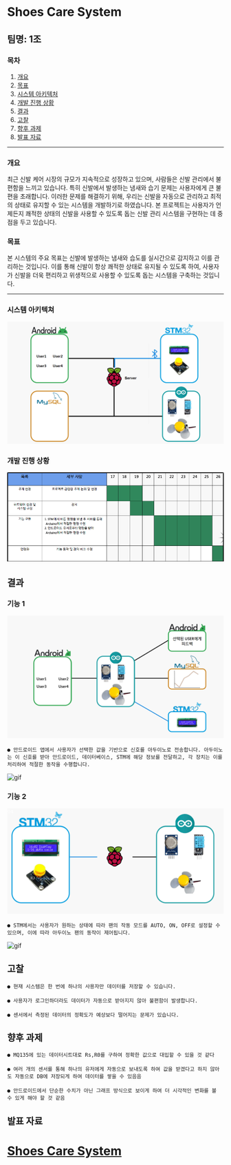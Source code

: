 
# Shoes Care System

## 팀명: 1조 

### 목차
1. [개요](#개요)
2. [목표](#목표)
3. [시스템 아키텍처](#시스템-아키텍쳐)
4. [개발 진행 상황](#개발-진행-상황)
5. [결과](#결과)
6. [고찰](#고찰)
7. [향후 과제](#향후-과제)
8. [발표 자료](#발표-자료)
---

### 개요
최근 신발 케어 시장의 규모가 지속적으로 성장하고 있으며, 사람들은 신발 관리에서 불편함을 느끼고 있습니다. 특히 신발에서 발생하는 냄새와 습기 문제는 사용자에게 큰 불편을 초래합니다. 이러한 문제를 해결하기 위해, 우리는 신발을 자동으로 관리하고 최적의 상태로 유지할 수 있는 시스템을 개발하기로 하였습니다. 본 프로젝트는 사용자가 언제든지 쾌적한 상태의 신발을 사용할 수 있도록 돕는 신발 관리 시스템을 구현하는 데 중점을 두고 있습니다.

### 목표

본 시스템의 주요 목표는 신발에 발생하는 냄새와 습도를 실시간으로 감지하고 이를 관리하는 것입니다. 이를 통해 신발이 항상 쾌적한 상태로 유지될 수 있도록 하여, 사용자가 신발을 더욱 편리하고 위생적으로 사용할 수 있도록 돕는 시스템을 구축하는 것입니다.

---

### 시스템 아키텍쳐

![images](./images/system2.png)


### 개발 진행 상황

![images](./images/process.png)

## 결과

### 기능 1
![images](./images/result1.png)
```
● 안드로이드 앱에서 사용자가 선택한 값을 기반으로 신호를 아두이노로 전송합니다. 아두이노는 이 신호를 받아 안드로이드, 데이터베이스, STM에 해당 정보를 전달하고, 각 장치는 이를 처리하여 적절한 동작을 수행합니다.
```

![gif](./images/시연1.gif)

### 기능 2

![images](./images/result2.png)
```
● STM에서는 사용자가 원하는 상태에 따라 팬의 작동 모드를 AUTO, ON, OFF로 설정할 수 있으며, 이에 따라 아두이노 팬의 동작이 제어됩니다.
```
![gif](./images/시연2.gif)



## 고찰
```
● 현재 시스템은 한 번에 하나의 사용자만 데이터를 저장할 수 있습니다.

● 사용자가 로그인하더라도 데이터가 자동으로 받아지지 않아 불편함이 발생합니다.

● 센서에서 측정된 데이터의 정확도가 예상보다 떨어지는 문제가 있습니다.
```

## 향후 과제
```
● MQ135에 있는 데이터시트대로 Rs,R0를 구하여 정확한 값으로 대입할 수 있을 것 같다

● 여러 개의 센서를 통해 하나의 유저에게 자동으로 보내도록 하여 값을 받겠다고 하지 않아도 자동으로 DB에 저장되게 하여 데이터를 쌓을 수 있음음

● 안드로이드에서 단순한 수치가 아닌 그래프 방식으로 보이게 하여 더 시각적인 변화를 볼 수 있게 해야 할 것 같음
```

## 발표 자료

# [Shoes Care System](./Shoes%20Care%20System_발표.pptx)


